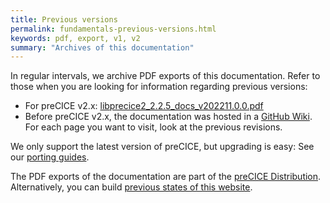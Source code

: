 ```yaml
---
title: Previous versions
permalink: fundamentals-previous-versions.html
keywords: pdf, export, v1, v2
summary: "Archives of this documentation"
---
```


In regular intervals, we archive PDF exports of this documentation. Refer to those when you are looking for information regarding previous versions:

- For preCICE v2.x: [libprecice2_2.2.5_docs_v202211.0.0.pdf](https://github.com/precice/precice.github.io/releases/download/v202211.0.0/libprecice2_2.2.5_docs_v202211.0.0.pdf)
- Before preCICE v2.x, the documentation was hosted in a [GitHub Wiki](https://github.com/precice/precice/wiki/Home/f6bfac33aa878ab3e89e60720894e4fe0a547ab4). For each page you want to visit, look at the previous revisions. 

We only support the latest version of preCICE, but upgrading is easy: See our [porting guides](./couple-your-code-porting-overview.html).

The PDF exports of the documentation are part of the [preCICE Distribution](./installation-distribution.html). Alternatively, you can build [previous states of this website](https://github.com/precice/precice.github.io).
